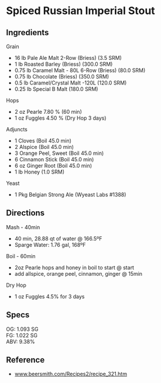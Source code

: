 # Spiced Russian Imperial Stout

## Ingredients
Grain
* 16 lb Pale Ale Malt 2-Row (Briess) (3.5 SRM)
* 1 lb Roasted Barley (Briess) (300.0 SRM)
* 0.75 lb Caramel Malt - 80L 6-Row (Briess) (80.0 SRM)
* 0.75 lb Chocolate (Briess) (350.0 SRM)
* 0.5 lb Caramel/Crystal Malt -120L (120.0 SRM)
* 0.25 lb Special B Malt (180.0 SRM)

Hops
* 2 oz Pearle 7.80 % (60 min)
* 1 oz Fuggles 4.50 % (Dry Hop 3 days)

Adjuncts
* 1 Cloves (Boil 45.0 min)
* 2 Alspice (Boil 45.0 min)
* 3 Orange Peel, Sweet (Boil 45.0 min)
* 6 Cinnamon Stick (Boil 45.0 min)
* 6 oz Ginger Root (Boil 45.0 min)
* 1 lb Honey (1.0 SRM)

Yeast
* 1 Pkg Belgian Strong Ale (Wyeast Labs #1388)

## Directions
Mash - 40min
* 40 min, 28.88 qt of water @ 166.5ºF
* Sparge Water: 1.76 gal, 168ºF

Boil - 60min
* 2oz Pearle hops and honey in boil to start @ start
* add allspice, orange peel, cinnamon, ginger @ 15min

Dry Hop
* 1 oz Fuggles 4.5% for 3 days

## Specs
OG: 1.093 SG  
FG: 1.022 SG  
ABV: 9.38% 

## Reference
* www.beersmith.com/Recipes2/recipe_321.htm
